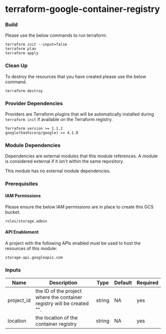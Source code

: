 # terraform-google-container-registry

### Build
Please use the below commands to run terraform.

```
terraform init --input=false
terraform plan
terraform apply
```

### Clean Up
To destroy the resources that you have created please use the below command.

```
terraform destroy
```

### Provider Dependencies
Providers are Terraform plugins that will be automatically installed during `terraform init` if available on the Terraform registry.
```
Terraform version >= 1.1.2
google(hashicorp/google) >= 4.1.0
```


### Module Dependencies
Dependencies are external modules that this module references. A module is considered external if it isn't within the same repository.

This module has no external module dependencies.

### Prerequisites
#### IAM Permissions
Please ensure the below IAM permissions are in place to create this GCS bucket.

```
roles/storage.admin
```
#### API Enablement
A project with the following APIs enabled must be used to host the resources of this module:

```
storage-api.googleapis.com
```

### Inputs

|   Name	|  Description 	|   Type	|  Default 	|   Required	|
|---	    |---	        |---	    |---	    |---	    |
| project_id | the ID of the project where the container registry will be created "". | string | NA	| yes |
| location | the location of the container registry | string | NA | yes |
